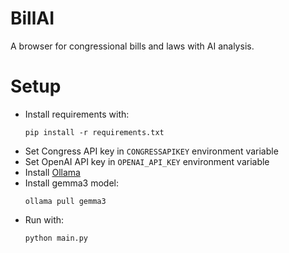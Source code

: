 # BillAI

A browser for congressional bills and laws with AI analysis.

# Setup

- Install requirements with:
  ```
  pip install -r requirements.txt
  ```
- Set Congress API key in `CONGRESSAPIKEY` environment variable
- Set OpenAI API key in `OPENAI_API_KEY` environment variable
- Install [Ollama](https://ollama.com/download)
- Install gemma3 model:
  ```
  ollama pull gemma3
  ```
- Run with:
  ```
  python main.py
  ```
